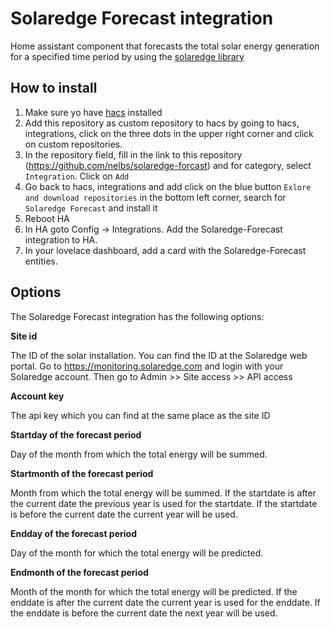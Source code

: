 # Solaredge Forecast integration

Home assistant component that forecasts the total solar energy generation for a specified time period by using the [solaredge library](https://pypi.org/project/solaredge/)

## How to install

1. Make sure yo have [hacs](https://hacs.xyz/) installed
2. Add this repository as custom repository to hacs by going to hacs, integrations, click on the three dots in the upper right corner and click on custom repositories.
3. In the repository field, fill in the link to this repository (https://github.com/nelbs/solaredge-forcast) and for category, select `Integration`. Click on `Add`
4. Go back to hacs, integrations and add click on the blue button `Exlore and download repositories` in the bottom left corner, search for `Solaredge Forecast` and install it 
5. Reboot HA
6. In HA goto Config -> Integrations. Add the Solaredge-Forecast integration to HA.
7. In your lovelace dashboard, add a card with the Solaredge-Forecast entities.

## Options

The Solaredge Forecast integration has the following options:

**Site id**

The ID of the solar installation. You can find the ID at the Solaredge web portal.
Go to https://monitoring.solaredge.com and login with your Solaredge account. Then go to Admin >> Site access >> API access

**Account key**

The api key which you can find at the same place as the site ID

**Startday of the forecast period**

Day of the month from which the total energy will be summed.  

**Startmonth of the forecast period**

Month from which the total energy will be summed. If the startdate is after the current date the
previous year is used for the startdate. If the startdate is before the current date the current year will be used.

**Endday of the forecast period**

Day of the month for which the total energy will be predicted.  

**Endmonth of the forecast period**

Month of the month for which the total energy will be predicted. If the enddate is after the current date the
current year is used for the enddate. If the enddate is before the current date the next year will be used.
